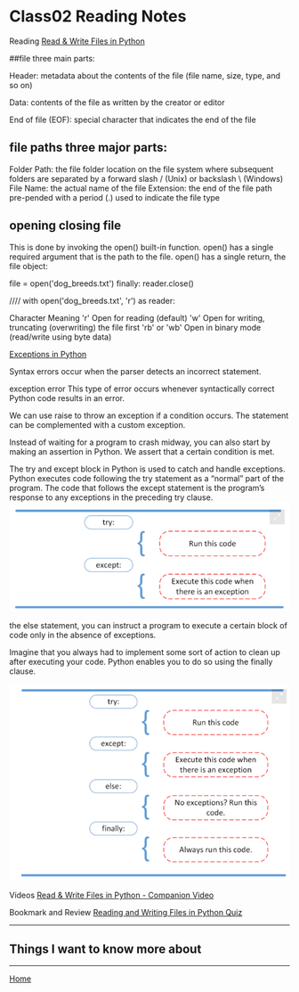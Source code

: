 # Class02 Reading Notes

Reading
[Read & Write Files in Python ](https://realpython.com/read-write-files-python/)

##file three main parts:

Header: metadata about the contents of the file (file name, size, type, and so on)

Data: contents of the file as written by the creator or editor

End of file (EOF): special character that indicates the end of the file

## file paths three major parts:

Folder Path: the file folder location on the file system where subsequent folders are separated by a forward slash / (Unix) or backslash \ (Windows)
File Name: the actual name of the file
Extension: the end of the file path pre-pended with a period (.) used to indicate the file type

## opening closing file
This is done by invoking the open() built-in function. open() has a single required argument that is the path to the file. open() has a single return, the file object:

file = open('dog_breeds.txt')
finally:
    reader.close()

////
with open('dog_breeds.txt', 'r') as reader:

Character	Meaning
'r'	Open for reading (default)
'w'	Open for writing, truncating (overwriting) the file first
'rb' or 'wb'	Open in binary mode (read/write using byte data)

[Exceptions in Python](https://realpython.com/python-exceptions/)

Syntax errors occur when the parser detects an incorrect statement.

exception error This type of error occurs whenever syntactically correct Python code results in an error. 

We can use raise to throw an exception if a condition occurs. The statement can be complemented with a custom exception.

Instead of waiting for a program to crash midway, you can also start by making an assertion in Python. We assert that a certain condition is met.

The try and except block in Python is used to catch and handle exceptions. Python executes code following the try statement as a “normal” part of the program. The code that follows the except statement is the program’s response to any exceptions in the preceding try clause.
<img src="img/2022-04-19_23-30-29.png">

the else statement, you can instruct a program to execute a certain block of code only in the absence of exceptions.

Imagine that you always had to implement some sort of action to clean up after executing your code. Python enables you to do so using the finally clause.

<img src="img/2022-04-19_23-31-42.png">


Videos
[Read & Write Files in Python - Companion Video](https://realpython.com/courses/reading-and-writing-files-python/)

Bookmark and Review
[Reading and Writing Files in Python Quiz](https://realpython.com/quizzes/read-write-files-python/)


----

## Things I want to know more about

----
[Home](https://github.com/MISalz/401_Reading_Notes/blob/main/README.md)